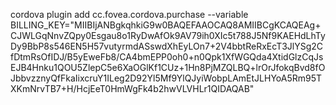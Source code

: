 cordova plugin add cc.fovea.cordova.purchase --variable BILLING_KEY="MIIBIjANBgkqhkiG9w0BAQEFAAOCAQ8AMIIBCgKCAQEAg+CJWLGqNnvZQpy0Esgau8o1RyDwAfOk9AV79ih0XIc5t788J5Nf9KAEHdLhTyDy9BbP8s546EN5H57vutyrmdASswdXhEyLOn7+2V4bbtReRxEcT3JlYSg2CfDtmRsOfIDJ/B5yEweFb8/CA4bmEPP0oh0+n0Qpk1XfWGQda4XtidGlzCqJsEJB4Hnku1QOU5ZlepC5e6XaOGlKf1CUz+1Hn8PjMZQLBQ+lrOrJfokqBvd8fOJbbvzznyQfFkaIixcruY1ILeg2D92Yl5Mf9YlQJyiWobpLAmEtJLHYoA5Rm95TXKmNrvTB7+H/HcjEeT0HmWgFk4b2hwVLVHLr1QIDAQAB"